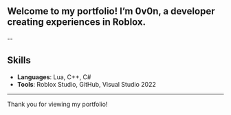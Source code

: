 ## Welcome to my portfolio! I’m 0v0n, a developer creating experiences in Roblox.

--

## Skills

- **Languages**: Lua, C++, C#
- **Tools**: Roblox Studio, GitHub, Visual Studio 2022

---

Thank you for viewing my portfolio!
